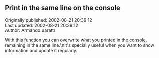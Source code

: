 ## Print in the same line on the console  
Originally published: 2002-08-21 20:39:12  
Last updated: 2002-08-21 20:39:12  
Author: Armando Baratti  
  
With this function you can overwrite what you printed in the console, remaining in the same line.\nIt's specially useful when you want to show information and update it regularly.